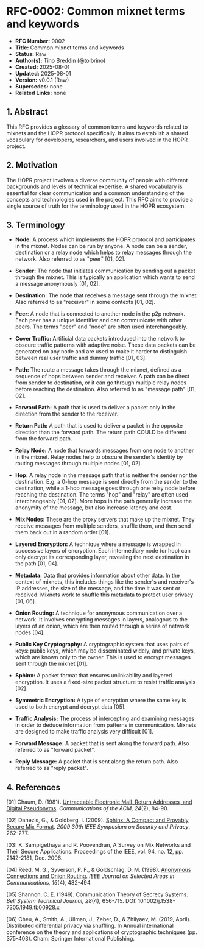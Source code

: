 # RFC-0002: Common mixnet terms and keywords

- **RFC Number:** 0002
- **Title:** Common mixnet terms and keywords
- **Status:** Raw
- **Author(s):** Tino Breddin (@tolbrino)
- **Created:** 2025-08-01
- **Updated:** 2025-08-01
- **Version:** v0.0.1 (Raw)
- **Supersedes:** none
- **Related Links:** none

## 1. Abstract

This RFC provides a glossary of common terms and keywords related to mixnets and
the HOPR protocol specifically.
It aims to establish a shared vocabulary for developers, researchers, and users
involved in the HOPR project.

## 2. Motivation

The HOPR project involves a diverse community of people with different
backgrounds and levels of technical expertise. A shared vocabulary is essential
for clear communication and a common understanding of the concepts and
technologies used in the project. This RFC aims to provide a single source of
truth for the terminology used in the HOPR ecosystem.

## 3. Terminology

- **Node:** A process which implements the HOPR protocol and participates in
  the mixnet. Nodes can be run by anyone. A node can be a sender, destination or
  a relay node which helps to relay messages through the network. Also referred to as "peer" [01, 02].

- **Sender:** The node that initiates communication by sending out a packet
  through the mixnet. This is typically an application which wants to send a message anonymously [01, 02].

- **Destination:** The node that receives a message sent through the mixnet. Also
  referred to as "receiver" in some contexts [01, 02].

- **Peer**: A node that is connected to another node in the p2p network.
  Each peer has a unique identifier and can communicate with other peers.
  The terms "peer" and "node" are often used interchangeably.

- **Cover Traffic:** Artificial data packets introduced into the network to obscure traffic patterns with adaptive noise. These data packets can be generated on any
  node and are used to make it harder to distinguish between real user traffic
  and dummy traffic [01, 03].

- **Path:** The route a message takes through the mixnet, defined as a sequence of
  hops between sender and receiver. A path can be direct from sender to destination,
  or it can go through multiple relay nodes before reaching the destination.
  Also referred to as "message path" [01, 02].

- **Forward Path:** A path that is used to deliver a packet only in the direction
  from the sender to the receiver.

- **Return Path:** A path that is used to deliver a packet in the opposite direction
  than the forward path. The return path COULD be different from the forward path.

- **Relay Node:** A node that forwards messages from one node to another
  in the mixnet. Relay nodes help to obscure the sender's identity by routing
  messages through multiple nodes [01, 02].

- **Hop:** A relay node in the message path that is neither the sender nor the
  destination. E.g. a 0-hop message is sent directly from the sender to the
  destination, while a 1-hop message goes through one relay node before reaching
  the destination. The terms "hop" and "relay" are often used interchangeably [01, 02].
  More hops in the path generally increase the anonymity of the message, but also
  increase latency and cost.

- **Mix Nodes:** These are the proxy servers that make up the mixnet. They
  receive messages from multiple senders, shuffle them, and then send them back
  out in a random order [01].

- **Layered Encryption:** A technique where a message is wrapped in successive
  layers of encryption. Each intermediary node (or hop) can only decrypt its
  corresponding layer, revealing the next destination in the path [01, 04].

- **Metadata:** Data that provides information about other data. In the context
  of mixnets, this includes things like the sender's and receiver's IP
  addresses, the size of the message, and the time it was sent or received.
  Mixnets work to shuffle this metadata to protect user privacy [01, 06].

- **Onion Routing:** A technique for anonymous communication over a network. It
  involves encrypting messages in layers, analogous to the layers of an onion,
  which are then routed through a series of network nodes [04].

- **Public Key Cryptography:** A cryptographic system that uses pairs of keys:
  public keys, which may be disseminated widely, and private keys, which are
  known only to the owner. This is used to encrypt messages sent through the
  mixnet [01].

- **Sphinx:** A packet format that ensures unlinkability and layered encryption.
  It uses a fixed-size packet structure to resist traffic analysis [02].

- **Symmetric Encryption:** A type of encryption where the same key is used to both encrypt and decrypt data [05].

- **Traffic Analysis:** The process of intercepting and examining messages in
  order to deduce information from patterns in communication. Mixnets are
  designed to make traffic analysis very difficult [01].

- **Forward Message:** A packet that is sent along the forward path. Also referred
  to as "forward packet".

- **Reply Message:** A packet that is sent along the return path. Also referred
  to as "reply packet".

## 4. References

[01] Chaum, D. (1981). [Untraceable Electronic Mail, Return Addresses, and Digital Pseudonyms](https://www.freehaven.net/anonbib/cache/chaum-mix.pdf). _Communications of the ACM, 24_(2), 84-90.

[02] Danezis, G., & Goldberg, I. (2009). [Sphinx: A Compact and Provably Secure Mix Format](https://cypherpunks.ca/~iang/pubs/Sphinx_Oakland09.pdf). _2009 30th IEEE Symposium on Security and Privacy_, 262-277.

[03] K. Sampigethaya and R. Poovendran, A Survey on Mix Networks and Their Secure Applications. Proceedings of the IEEE, vol. 94, no. 12, pp. 2142-2181, Dec. 2006.

[04] Reed, M. G., Syverson, P. F., & Goldschlag, D. M. (1998). [Anonymous Connections and Onion Routing](https://www.onion-router.net/Publications/JSAC-1998.pdf). _IEEE Journal on Selected Areas in Communications, 16_(4), 482-494.

[05] Shannon, C. E. (1949). Communication Theory of Secrecy Systems. _Bell System Technical Journal, 28_(4), 656-715. DOI: 10.1002/j.1538-7305.1949.tb00928.x

[06] Cheu, A., Smith, A., Ullman, J., Zeber, D., & Zhilyaev, M. (2019, April). Distributed differential privacy via shuffling. In Annual international conference on the theory and applications of cryptographic techniques (pp. 375-403). Cham: Springer International Publishing.
